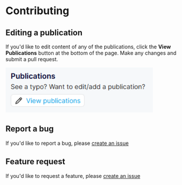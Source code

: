 # Contributing

## Editing a publication

If you'd like to edit content of any of the publications, click the **View Publications** button at the bottom of the page. Make any changes and submit a pull request.

<img src="./assets/img/view-publications.png" width="400px" />

## Report a bug

If you'd like to report a bug, please [create an issue](https://github.com/Light-and-Health-Research-Center/publications/issues/new?assignees=&labels=&template=bug_report.md&title=%5BBUG%5D)

## Feature request

If you'd like to request a feature, please [create an issue](https://github.com/Light-and-Health-Research-Center/publications/issues/new?assignees=&labels=&template=feature_request.md&title=%5BFEATURE+REQUEST%5D)

